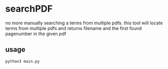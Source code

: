 
# searchPDF

no more manually searching a terms from multiple pdfs. this tool will locate terms from multiple pdfs and returns filename and the first found pagenumber  in the given pdf

## usage
```
python3 main.py
```

